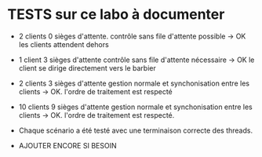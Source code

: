 # TESTS sur ce labo à documenter

- 2 clients 0 sièges d'attente.
  contrôle sans file d'attente possible → OK les clients attendent dehors
- 1 client 3 sièges d'attente
  contrôle sans file d'attente nécessaire → OK le client se dirige directement 
  vers le barbier
- 2 clients 3 sièges d'attente
  gestion normale et synchonisation entre les clients → OK. l'ordre de 
  traitement est respecté
- 10 clients 9 sièges d'attente
  gestion normale et synchonisation entre les clients → OK.  l'ordre de
  traitement est respecté.
- Chaque scénario a été testé avec une terminaison correcte des threads.

- AJOUTER ENCORE SI BESOIN
